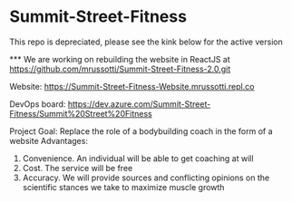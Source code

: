 # Summit-Street-Fitness
This repo is depreciated, please see the kink below for the active version

*** We are working on rebuilding the website in ReactJS at https://github.com/mrussotti/Summit-Street-Fitness-2.0.git


Website: https://Summit-Street-Fitness-Website.mrussotti.repl.co




DevOps board:
https://dev.azure.com/Summit-Street-Fitness/Summit%20Street%20Fitness


Project Goal: Replace the role of a bodybuilding coach in the form of a website 
Advantages:
1) Convenience. An individual will be able to get coaching at will
2) Cost. The service will be free
3) Accuracy. We will provide sources and conflicting opinions on the scientific stances we take to maximize muscle growth

